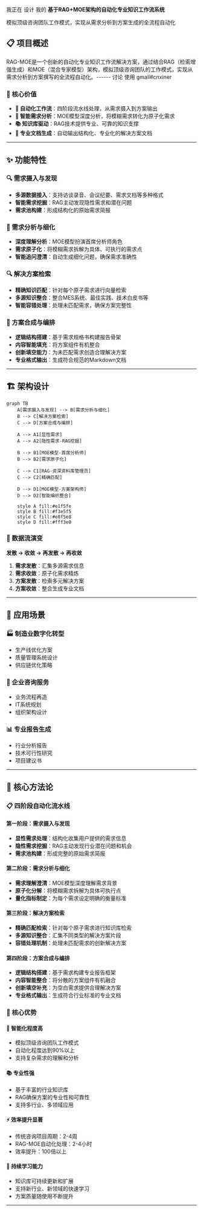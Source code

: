 我正在 设计 我的 **基于RAG+MOE架构的自动化专业知识工作流系统**

模拟顶级咨询团队工作模式，实现从需求分析到方案生成的全流程自动化


## 📋 项目概述

RAG-MOE是一个创新的自动化专业知识工作流解决方案，通过结合RAG（检索增强生成）和MOE（混合专家模型）架构，模拟顶级咨询团队的工作模式，实现从需求分析到方案撰写的全流程自动化。------ 讨论 使用 gmail#cnxiner

### 🎯 核心价值

- **🤖 自动化工作流**：四阶段流水线处理，从需求摄入到方案输出
- **🧠 智能需求分析**：MOE模型深度分析，将模糊需求转化为原子化需求
- **📚 知识库驱动**：RAG技术提供专业、可靠的知识支撑
- **📄 专业文档生成**：自动输出结构化、专业化的解决方案文档

---

## ✨ 功能特性

### 🔍 需求摄入与发现
- **多源数据接入**：支持访谈录音、会议纪要、需求文档等多种格式
- **智能需求挖掘**：RAG主动发现隐性需求和潜在问题
- **需求池构建**：形成结构化的原始需求简报

### 🧠 需求分析与细化
- **深度理解分析**：MOE模型扮演首席分析师角色
- **需求原子化**：将模糊需求拆解为具体、可执行的需求点
- **智能追问澄清**：自动生成细化问题，确保需求准确性

### 🔍 解决方案检索
- **精确知识匹配**：针对每个原子需求进行向量检索
- **多源知识整合**：整合MES系统、最佳实践、技术白皮书等
- **智能容错处理**：处理未匹配需求，确保方案完整性

### 📝 方案合成与编排
- **逻辑结构搭建**：基于需求规格书构建报告骨架
- **内容智能填充**：将方案组件有机整合
- **创新填空能力**：为未匹配需求创造合理解决方案
- **专业格式输出**：生成符合规范的Markdown文档

---

## 🏗️ 架构设计

```mermaid
graph TB
    A[需求摄入与发现] --> B[需求分析与细化]
    B --> C[解决方案检索]
    C --> D[方案合成与编排]

    A --> A1[显性需求]
    A --> A2[隐性需求-RAG挖掘]

    B --> B1[MOE模型-首席分析师]
    B --> B2[需求原子化]

    C --> C1[RAG-资深资料库管理员]
    C --> C2[精确匹配]

    D --> D1[MOE模型-方案架构师]
    D --> D2[智能编织整合]

    style A fill:#e1f5fe
    style B fill:#f3e5f5
    style C fill:#e8f5e8
    style D fill:#fff3e0
```

### 🔄 数据流演变

**发散 → 收敛 → 再发散 → 再收敛**

1. **需求发散**：汇集多源需求信息
2. **需求收敛**：原子化需求精炼
3. **方案发散**：检索多元解决方案
4. **方案收敛**：整合生成专业文档

---


## 🎯 应用场景

### 🏭 制造业数字化转型
- 生产线优化方案
- 质量管理系统设计
- 供应链优化策略

### 💼 企业咨询服务
- 业务流程再造
- IT系统规划
- 组织架构设计

### 📊 专业报告生成
- 行业分析报告
- 技术可行性研究
- 项目建议书

---

## 🔬 核心方法论

### 📋 四阶段自动化流水线

#### 第一阶段：需求摄入与发现
- **显性需求处理**：结构化收集用户提供的需求信息
- **隐性需求挖掘**：RAG主动发现行业潜在问题和机会
- **需求池构建**：形成完整的原始需求简报

#### 第二阶段：需求分析与细化
- **需求理解澄清**：MOE模型深度理解需求背景
- **原子化分解**：将模糊需求拆解为具体可执行点
- **量化指标制定**：为每个需求设定明确的衡量标准

#### 第三阶段：解决方案检索
- **精确匹配检索**：针对每个原子需求进行知识库检索
- **多源知识整合**：汇集不同类型的解决方案片段
- **容错处理机制**：处理未匹配需求的创新解决方案

#### 第四阶段：方案合成与编排
- **逻辑结构搭建**：基于需求构建专业报告框架
- **内容智能整合**：将分散的方案组件有机融合
- **创新填空补充**：为空白需求提供合理解决方案
- **专业格式输出**：生成符合行业标准的专业文档

### 🎯 核心优势

#### 🧠 智能化程度高
- 模拟顶级咨询团队工作模式
- 自动化程度达到90%以上
- 支持复杂需求的理解和分析

#### 📚 专业性强
- 基于丰富的行业知识库
- RAG确保方案的专业性和可靠性
- 支持多行业、多领域应用

#### ⚡ 效率提升显著
- 传统咨询项目周期：2-4周
- RAG-MOE自动化处理：2-4小时
- 效率提升：100倍以上

#### 🔄 持续学习能力
- 知识库可持续更新和扩展
- 支持新行业、新领域的快速学习
- 方案质量随使用不断提升

---


